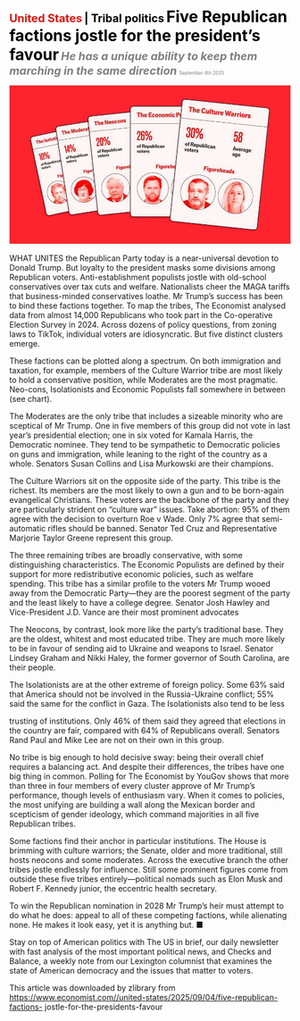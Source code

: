 <span style="color:#E3120B; font-size:14.9pt; font-weight:bold;">United States</span> <span style="color:#000000; font-size:14.9pt; font-weight:bold;">| Tribal politics</span>
<span style="color:#000000; font-size:21.0pt; font-weight:bold;">Five Republican factions jostle for the president’s favour</span>
<span style="color:#808080; font-size:14.9pt; font-weight:bold; font-style:italic;">He has a unique ability to keep them marching in the same direction</span>
<span style="color:#808080; font-size:6.2pt;">September 4th 2025</span>

![](../images/018_Five_Republican_factions_jostle_for_the_presidents_favour/p0080_img01.jpeg)

WHAT UNITES the Republican Party today is a near-universal devotion to Donald Trump. But loyalty to the president masks some divisions among Republican voters. Anti-establishment populists jostle with old-school conservatives over tax cuts and welfare. Nationalists cheer the MAGA tariffs that business-minded conservatives loathe. Mr Trump’s success has been to bind these factions together. To map the tribes, The Economist analysed data from almost 14,000 Republicans who took part in the Co-operative Election Survey in 2024. Across dozens of policy questions, from zoning laws to TikTok, individual voters are idiosyncratic. But five distinct clusters emerge.

These factions can be plotted along a spectrum. On both immigration and taxation, for example, members of the Culture Warrior tribe are most likely to hold a conservative position, while Moderates are the most pragmatic. Neo-cons, Isolationists and Economic Populists fall somewhere in between (see chart).

The Moderates are the only tribe that includes a sizeable minority who are sceptical of Mr Trump. One in five members of this group did not vote in last year’s presidential election; one in six voted for Kamala Harris, the Democratic nominee. They tend to be sympathetic to Democratic policies on guns and immigration, while leaning to the right of the country as a whole. Senators Susan Collins and Lisa Murkowski are their champions.

The Culture Warriors sit on the opposite side of the party. This tribe is the richest. Its members are the most likely to own a gun and to be born-again evangelical Christians. These voters are the backbone of the party and they are particularly strident on “culture war” issues. Take abortion: 95% of them agree with the decision to overturn Roe v Wade. Only 7% agree that semi- automatic rifles should be banned. Senator Ted Cruz and Representative Marjorie Taylor Greene represent this group.

The three remaining tribes are broadly conservative, with some distinguishing characteristics. The Economic Populists are defined by their support for more redistributive economic policies, such as welfare spending. This tribe has a similar profile to the voters Mr Trump wooed away from the Democratic Party—they are the poorest segment of the party and the least likely to have a college degree. Senator Josh Hawley and Vice-President J.D. Vance are their most prominent advocates

The Neocons, by contrast, look more like the party’s traditional base. They are the oldest, whitest and most educated tribe. They are much more likely to be in favour of sending aid to Ukraine and weapons to Israel. Senator Lindsey Graham and Nikki Haley, the former governor of South Carolina, are their people.

The Isolationists are at the other extreme of foreign policy. Some 63% said that America should not be involved in the Russia-Ukraine conflict; 55% said the same for the conflict in Gaza. The Isolationists also tend to be less

trusting of institutions. Only 46% of them said they agreed that elections in the country are fair, compared with 64% of Republicans overall. Senators Rand Paul and Mike Lee are not on their own in this group.

No tribe is big enough to hold decisive sway: being their overall chief requires a balancing act. And despite their differences, the tribes have one big thing in common. Polling for The Economist by YouGov shows that more than three in four members of every cluster approve of Mr Trump’s performance, though levels of enthusiasm vary. When it comes to policies, the most unifying are building a wall along the Mexican border and scepticism of gender ideology, which command majorities in all five Republican tribes.

Some factions find their anchor in particular institutions. The House is brimming with culture warriors; the Senate, older and more traditional, still hosts neocons and some moderates. Across the executive branch the other tribes jostle endlessly for influence. Still some prominent figures come from outside these five tribes entirely—political nomads such as Elon Musk and Robert F. Kennedy junior, the eccentric health secretary.

To win the Republican nomination in 2028 Mr Trump’s heir must attempt to do what he does: appeal to all of these competing factions, while alienating none. He makes it look easy, yet it is anything but. ■

Stay on top of American politics with The US in brief, our daily newsletter with fast analysis of the most important political news, and Checks and Balance, a weekly note from our Lexington columnist that examines the state of American democracy and the issues that matter to voters.

This article was downloaded by zlibrary from https://www.economist.com//united-states/2025/09/04/five-republican-factions- jostle-for-the-presidents-favour